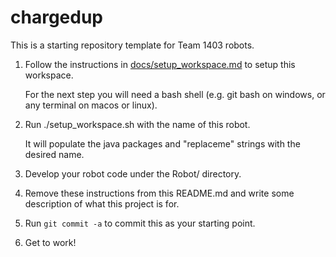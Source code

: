 chargedup
===

This is a starting repository template for Team 1403 robots.

1. Follow the instructions in [docs/setup_workspace.md](docs/setup_workspace.md)
   to setup this workspace.

   For the next step you will need a bash shell (e.g. git bash on windows,
   or any terminal on macos or linux).

1. Run ./setup_workspace.sh <Robot Name> with the name of this robot.

   It will populate the java packages and "replaceme" strings with the
   desired name.

1. Develop your robot code under the Robot/ directory.

1. Remove these instructions from this README.md and write some description
   of what this project is for.

1. Run `git commit -a` to commit this as your starting point.

1. Get to work!
